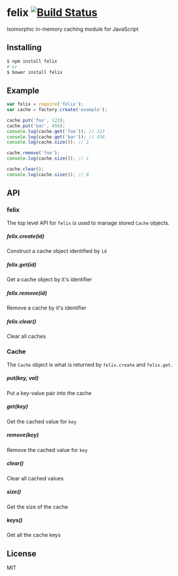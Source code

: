 # felix [![Build Status](https://travis-ci.org/mzabriskie/felix.svg?branch=master)](https://travis-ci.org/mzabriskie/felix)

Isomorphic in-memory caching module for JavaScript

## Installing

```bash
$ npm install felix
# or
$ bower install felix
```

## Example

```js
var felix = require('felix');
var cache = factory.create('example');

cache.put('foo', 123);
cache.put('bar', 456);
console.log(cache.get('foo')); // 123
console.log(cache.get('bar')); // 456
console.log(cache.size()); // 2

cache.remove('foo');
console.log(cache.size()); // 1

cache.clear();
console.log(cache.size()); // 0
```

## API

### felix

The top level API for `felix` is used to manage stored `Cache` objects.

##### felix.create(id)
Construct a cache object identified by `id`

##### felix.get(id)
Get a cache object by it's identifier

##### felix.remove(id)
Remove a cache by it's identifier

##### felix.clear()
Clear all caches

### Cache

The `Cache` object is what is returned by `felix.create` and `felix.get`.

##### put(key, val)
Put a key-value pair into the cache

##### get(key)
Get the cached value for `key`

##### remove(key)
Remove the cached value for `key`

##### clear()
Clear all cached values

##### size()
Get the size of the cache

##### keys()
Get all the cache keys

## License

MIT
